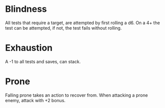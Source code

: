 # Blindness
All tests that require a target, are attempted by first rolling a d6. On a 4+ the test can be attempted, if not, the test fails without rolling.
# Exhaustion
A -1 to all tests and saves, can stack.
# Prone
Falling prone takes an action to recover from. When attacking a prone enemy, attack with +2 bonus.
